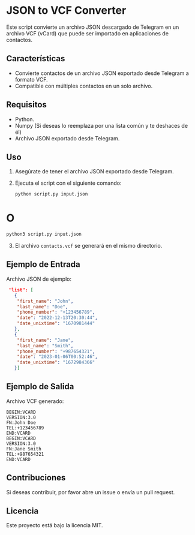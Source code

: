 # JSON to VCF Converter

Este script convierte un archivo JSON descargado de Telegram en un archivo VCF (vCard) que puede ser importado en aplicaciones de contactos.

## Características

- Convierte contactos de un archivo JSON exportado desde Telegram a formato VCF.
- Compatible con múltiples contactos en un solo archivo.

## Requisitos

- Python.
- Numpy (Si deseas lo reemplaza por una lista común y te deshaces de él)
- Archivo JSON exportado desde Telegram.

## Uso

1. Asegúrate de tener el archivo JSON exportado desde Telegram.
2. Ejecuta el script con el siguiente comando:

   ```bash
   python script.py input.json
   ```
# O
   ```bash
   python3 script.py input.json
   ```


3. El archivo `contacts.vcf` se generará en el mismo directorio.

## Ejemplo de Entrada

Archivo JSON de ejemplo:

```json
 "list": [
   {
    "first_name": "John",
    "last_name": "Doe",
    "phone_number": "+123456789",
    "date": "2022-12-13T20:30:44",
    "date_unixtime": "1670981444"
   },
   {
    "first_name": "Jane",
    "last_name": "Smith",
    "phone_number": "+987654321",
    "date": "2023-01-06T00:52:46",
    "date_unixtime": "1672984366"
   }]
```

## Ejemplo de Salida

Archivo VCF generado:

```
BEGIN:VCARD
VERSION:3.0
FN:John Doe
TEL:+123456789
END:VCARD
BEGIN:VCARD
VERSION:3.0
FN:Jane Smith
TEL:+987654321
END:VCARD
```

## Contribuciones

Si deseas contribuir, por favor abre un issue o envía un pull request.

## Licencia

Este proyecto está bajo la licencia MIT.
